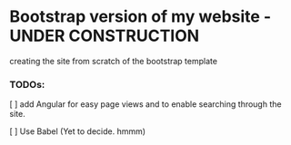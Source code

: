 # Bootstrap version of my website - UNDER CONSTRUCTION

creating the site from scratch of the bootstrap template


### TODOs:
[ ]	add Angular for easy page views and to enable searching through the site. 

[ ]	Use Babel (Yet to decide. hmmm)
